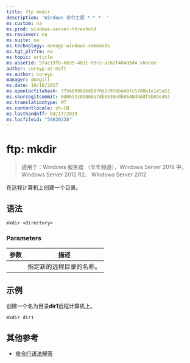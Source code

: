 ```yaml
---
title: ftp mkdir
description: 'Windows 命令主题 * * *- '
ms.custom: na
ms.prod: windows-server-threshold
ms.reviewer: na
ms.suite: na
ms.technology: manage-windows-commands
ms.tgt_pltfrm: na
ms.topic: article
ms.assetid: 5fac19fb-6835-4011-93cc-ac62f484d5d4 vhorne
author: coreyp-at-msft
ms.author: coreyp
manager: dongill
ms.date: 10/16/2017
ms.openlocfilehash: 37568998d6d5870d2c97dbd487c5708b1e1e5a51
ms.sourcegitcommit: 0d0b32c8986ba7db9536e0b8648d4ddf9b03e452
ms.translationtype: MT
ms.contentlocale: zh-CN
ms.lasthandoff: 04/17/2019
ms.locfileid: "59830238"
---
```

# <a name="ftp-mkdir"></a>ftp: mkdir

>适用于：Windows 服务器 （半年频道），Windows Server 2016 中，Windows Server 2012 R2、 Windows Server 2012

在远程计算机上创建一个目录。   
## <a name="syntax"></a>语法  
```  
mkdir <directory>  
```  
### <a name="parameters"></a>Parameters  
|参数|描述|  
|-------|--------|  
|<directory>|指定新的远程目录的名称。|  
## <a name="BKMK_Examples"></a>示例  
创建一个名为目录**dir1**远程计算机上。  
```  
mkdir dir1  
```  
## <a name="additional-references"></a>其他参考  
-   [命令行语法解答](command-line-syntax-key.md)  
